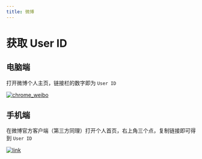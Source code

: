 ```yaml
---
title: 微博
---
```


# 获取 User ID

## 电脑端

打开微博个人主页，链接栏的数字即为 ```User ID```

<a data-fancybox title="chrome_weibo" href="/Snipaste_2021-07-25_17-20-06.png">![chrome_weibo](/Snipaste_2021-07-25_17-20-06.png)</a>

## 手机端

在微博官方客户端（第三方同理）打开个人首页，右上角三个点，复制链接即可得到 ```User ID```

<a data-fancybox title="weibo_android" href="/1627205212320.png">![link](/1627205212320.png)</a>